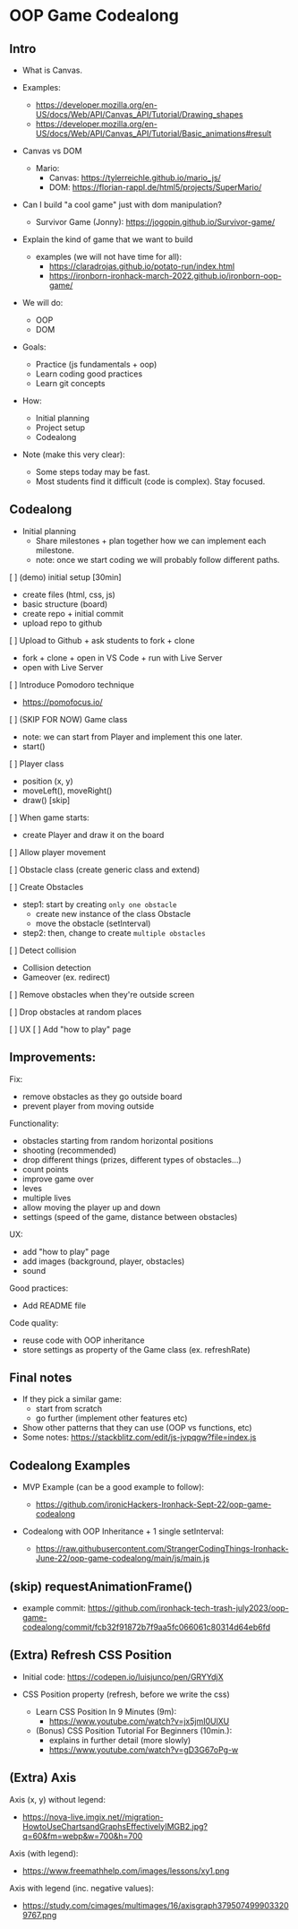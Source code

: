 
# OOP Game Codealong

<!--

Time estimation: 6h (+ on next day we keep doing improvements)


Demo (type of game that we'll be building):
https://ironborn-ironhack-march-2022.github.io/ironborn-oop-game/

-->




## Intro 

- What is Canvas. 
- Examples:
  - https://developer.mozilla.org/en-US/docs/Web/API/Canvas_API/Tutorial/Drawing_shapes
  - https://developer.mozilla.org/en-US/docs/Web/API/Canvas_API/Tutorial/Basic_animations#result


- Canvas vs DOM

  - Mario:
    - Canvas: https://tylerreichle.github.io/mario_js/
    - DOM: https://florian-rappl.de/html5/projects/SuperMario/

- Can I build "a cool game" just with dom manipulation?
  - Survivor Game (Jonny): https://jogopin.github.io/Survivor-game/


- Explain the kind of game that we want to build
  - examples (we will not have time for all): 
    - https://claradrojas.github.io/potato-run/index.html
    - https://ironborn-ironhack-march-2022.github.io/ironborn-oop-game/



- We will do:
  - OOP
  - DOM



- Goals:
  - Practice (js fundamentals + oop)
  - Learn coding good practices 
  - Learn git concepts 


- How:
  - Initial planning
  - Project setup
  - Codealong


- Note (make this very clear): 
  - Some steps today may be fast.
  - Most students find it difficult (code is complex). Stay focused.





## Codealong

- Initial planning 
  - Share milestones + plan together how we can implement each milestone.
  - note: once we start coding we will probably follow different paths.


<!--

@Luis:
- first share with them the milestones / goals
- then do the planning together with students.


note: we will use OOP + DOM.


Milestone 1: user can move the player left/right

- GOAL: by lunch break 

Milestone 2: obstacles appearing in the UI + obstacles move
  
- note: for this milestone, it's ok if obstacles appear always at the same position

Milestone 3: detect if there's a collision

Milestone 4: make the game more interesting & fix bugs
  - random position for obstacles
  - prevent player from going outside

-->



[ ] (demo) initial setup [30min]
  
  <!-- 
  
  IMPORTANT: 
  
  - to speed up, tell students to just follow me for this first step 
  - (later, they can clone)

  -->
  
  - create files (html, css, js)
  - basic structure (board)
  - create repo + initial commit
  - upload repo to github

  <!-- also, share live session -->

[ ] Upload to Github + ask students to fork + clone

  - fork + clone + open in VS Code + run with Live Server
  - open with Live Server

[ ] Introduce Pomodoro technique
  - https://pomofocus.io/

[ ] (SKIP FOR NOW) Game class
  - note: we can start from Player and implement this one later.
  - start()

[ ] Player class
  - position (x, y)
  - moveLeft(), moveRight()
  - draw() [skip]
  <!-- @Luis: add event listeners before drawing ?) -->

[ ] When game starts:
  - create Player and draw it on the board

[ ] Allow player movement

[ ] Obstacle class (create generic class and extend)

[ ] Create Obstacles
  - step1: start by creating `only one obstacle`
    - create new instance of the class Obstacle
    - move the obstacle (setInterval)
  - step2: then, change to create `multiple obstacles`

  <!--

  @Luis: 
  - to explain these concepts, sometimes it helps to open a new file & create a simplified version of our code.
  - ex. "Enemy" class + "sayHello()" method

  -->


[ ] Detect collision
  - Collision detection
  - Gameover (ex. redirect)

  <!--

  @Luis: 

  gameover functionality
  - redirect to gameover.html
  - include link to play again


  Recommendation:
  - index.html (instructions)
  - game.html (game)
  - gameover.html


  -->

[ ] Remove obstacles when they're outside screen

[ ] Drop obstacles at random places

[ ] UX
  [ ] Add "how to play" page


## Improvements:

Fix:
- remove obstacles as they go outside board
- prevent player from moving outside

Functionality:
- obstacles starting from random horizontal positions
- shooting (recommended)
- drop different things (prizes, different types of obstacles...)
- count points
- improve game over
- leves
- multiple lives
- allow moving the player up and down
- settings (speed of the game, distance between obstacles)

UX:
- add "how to play" page
- add images (background, player, obstacles)
- sound


Good practices:
- Add README file

Code quality:
- reuse code with OOP inheritance 
- store settings as property of the Game class (ex. refreshRate)


<!-- 

Other improvements:

- diagonal movement
  -- @todo: create a codepen example

- gameover page: display score (localstorage)
- gameover page: list of max scores (localstorage)

-->



## Final notes
- If they pick a similar game:
  - start from scratch 
  - go further (implement other features etc)
- Show other patterns that they can use (OOP vs functions, etc)
- Some notes: https://stackblitz.com/edit/js-jvpqgw?file=index.js




## Codealong Examples

- MVP Example (can be a good example to follow):
  - https://github.com/ironicHackers-Ironhack-Sept-22/oop-game-codealong

- Codealong with OOP Inheritance + 1 single setInterval:
  - https://raw.githubusercontent.com/StrangerCodingThings-Ironhack-June-22/oop-game-codealong/main/js/main.js




## (skip) requestAnimationFrame()

- example commit: 
https://github.com/ironhack-tech-trash-july2023/oop-game-codealong/commit/fcb32f91872b7f9aa5fc066061c80314d64eb6fd



## (Extra) Refresh CSS Position


- Initial code: https://codepen.io/luisjunco/pen/GRYYdjX
  <!-- @luis: remember to fork -->


- CSS Position property (refresh, before we write the css)
  - Learn CSS Position In 9 Minutes (9m): 
      <!-- @Luis: for the game, the first 6min. are enough (the other 3 min are useful: fixed, sticky) -->
    - https://www.youtube.com/watch?v=jx5jmI0UlXU
  - (Bonus) CSS Position Tutorial For Beginners (10min.): 
    - explains in further detail (more slowly)
    - https://www.youtube.com/watch?v=gD3G67oPg-w



## (Extra) Axis

Axis (x, y) without legend: 
- https://nova-live.imgix.net//migration-HowtoUseChartsandGraphsEffectivelyIMGB2.jpg?q=60&fm=webp&w=700&h=700


Axis (with legend): 
- https://www.freemathhelp.com/images/lessons/xy1.png

Axis with legend (inc. negative values):
- https://study.com/cimages/multimages/16/axisgraph3795074999033209767.png


